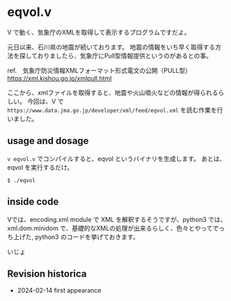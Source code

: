 # eqvol.v

V で動く、気象庁のXMLを取得して表示するプログラムですだよ。

元日以来、石川県の地震が続いております。
地震の情報をいち早く取得する方法を探しておりましたら、気象庁にPull型情報提供というのがあるとの事。

ref.　気象庁防災情報XMLフォーマット形式電文の公開（PULL型）
https://xml.kishou.go.jp/xmlpull.html

ここから、xmlファイルを取得すると、地震や火山噴火などの情報が得られるらしい。
今回は、V で `https://www.data.jma.go.jp/developer/xml/feed/eqvol.xml` を読む作業を行いました。

## usage and dosage

`v eqvol.v` でコンパイルすると、eqvol というバイナリを生成します。
あとは、eqvol を実行するだけ。

```
$ ./eqvol
```


## inside code

Vでは、encoding.xml module で XML を解釈するそうですが、python3 では、xml.dom.minidom で、基礎的なXMLの処理が出来るらしく、色々とやってでっち上げた, python3 のコードを挙げておきます。

いじょ


## Revision historica

- 2024-02-14
  first appearance

